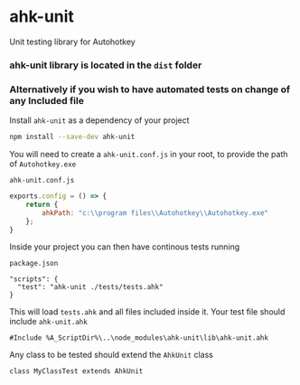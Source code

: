 # ahk-unit
Unit testing library for Autohotkey

### ahk-unit library is located in the `dist` folder
###
###
### Alternatively if you wish to have automated tests on change of any Included file

Install `ahk-unit` as a dependency of your project

```bash
npm install --save-dev ahk-unit
```

You will need to create a `ahk-unit.conf.js` in your root, to provide the path of `Autohotkey.exe`

`ahk-unit.conf.js`
```js
exports.config = () => {
	return {
		ahkPath: "c:\\program files\\Autohotkey\\Autohotkey.exe"
	};
}
```

Inside your project you can then have continous tests running

`package.json`
```
"scripts": {
  "test": "ahk-unit ./tests/tests.ahk"
}
```

This will load `tests.ahk` and all files included inside it.
Your test file should include `ahk-unit.ahk`

```
#Include %A_ScriptDir%\..\node_modules\ahk-unit\lib\ahk-unit.ahk
```

Any class to be tested should extend the `AhkUnit` class

```
class MyClassTest extends AhkUnit
```